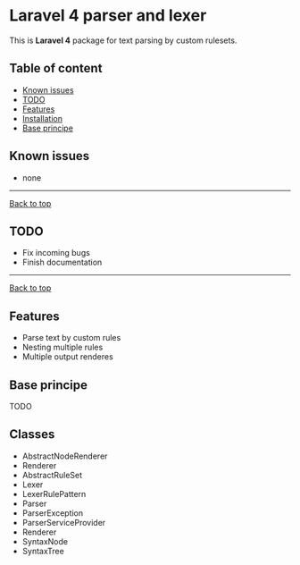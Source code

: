 # Laravel 4 parser and lexer

This is **Laravel 4** package for text parsing by custom rulesets.

## Table of content

* [Known issues](#known-issues)
* [TODO](#todo)
* [Features](#features)
* [Installation](#installation)
* [Base principe](#base-principe)

## Known issues

* none

---
[Back to top][top]

## TODO

* Fix incoming bugs
* Finish documentation

---
[Back to top][top]

## Features

* Parse text by custom rules
* Nesting multiple rules
* Multiple output renderes

## Base principe

TODO

## Classes

* AbstractNodeRenderer
* Renderer
* AbstractRuleSet
* Lexer
* LexerRulePattern
* Parser
* ParserException
* ParserServiceProvider
* Renderer
* SyntaxNode
* SyntaxTree

[top]: #laravel-4-parser-and-lexer